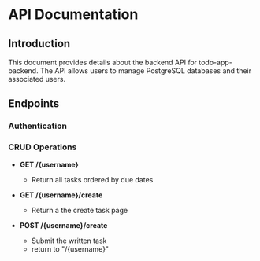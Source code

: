 # API Documentation

## Introduction

This document provides details about the backend API for todo-app-backend. The API allows users to manage PostgreSQL databases and their associated users.

## Endpoints

### Authentication


### CRUD Operations

- **GET /{username}**
    - Return all tasks ordered by due dates

- **GET /{username}/create**
    - Return a the create task page

- **POST /{username}/create**
    - Submit the written task
    - return to "/{username}"

